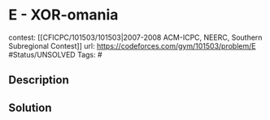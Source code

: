 # E - XOR-omania

contest: [[CFICPC/101503/101503|2007-2008 ACM-ICPC, NEERC, Southern Subregional Contest]]
url: https://codeforces.com/gym/101503/problem/E
#Status/UNSOLVED
Tags: #

## Description

## Solution

